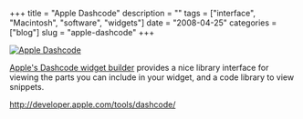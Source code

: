 +++
title = "Apple Dashcode"
description = ""
tags = ["interface", "Macintosh", "software", "widgets"]
date = "2008-04-25"
categories = ["blog"]
slug = "apple-dashcode"
+++



<p><a href="http://www.flickr.com/photos/jibbajabba/2440900509/" title="Apple Dashcode by jibbajabba, on Flickr"><img src="http://farm4.static.flickr.com/3077/2440900509_20a61efb02_b.jpg" alt="Apple Dashcode" class="notebook-image" /></a></p>
<p><a href="http://developer.apple.com/tools/dashcode/">Apple's Dashcode widget builder</a> provides a nice library interface for viewing the parts you can include in your widget, and a code library to view snippets.</p>
    
  <a href="http://developer.apple.com/tools/dashcode/">http://developer.apple.com/tools/dashcode/</a>
